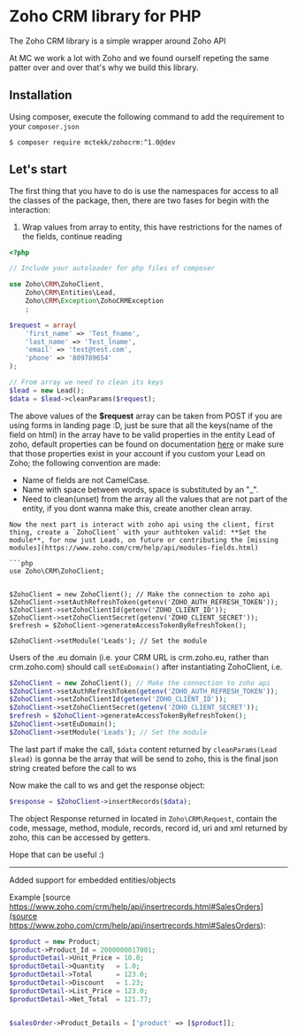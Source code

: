 Zoho CRM library for PHP
=============================

The Zoho CRM library is a simple wrapper around Zoho API

At MC we work a lot with Zoho and we found ourself repeting the same patter over and over that's why we build this library.

Installation
------------

Using composer, execute the following command to add the requirement to your `composer.json`

    $ composer require mctekk/zohocrm:^1.0@dev

Let's start
-----------
The first thing that you have to do is use the namespaces for access to all the classes of the package, then, there are two fases for begin with the interaction:

1. Wrap values from array to entity, this have restrictions for the names of the fields, continue reading

```php
<?php

// Include your autoloader for php files of composer

use Zoho\CRM\ZohoClient,
	Zoho\CRM\Entities\Lead,
	Zoho\CRM\Exception\ZohoCRMException
	;

$request = array(
	'first_name' => 'Test_fname',
	'last_name' => 'Test_lname',
	'email' => 'test@test.com',
	'phone' => '809789654'
);

// From array we need to clean its keys
$lead = new Lead();
$data = $lead->cleanParams($request);

```

The above values of the **$request** array can be taken from POST if you are using forms in landing page :D, just be sure that all the keys(name of the field on html) in the array have to be valid properties in the entity Lead of zoho, default properties can be found on documentation [here](https://www.zoho.com/crm/help/api/modules-fields.html#Leads) or make sure that those properties exist in your account if you custom your Lead on Zoho; the following convention are made:

- Name of fields are not CamelCase.
- Name with space between words, space is substituted by an "_".
- Need to clean(unset) from the array all the values that are not part of the entity, if you dont wanna make this, create another clean array.

```
Now the next part is interact with zoho api using the client, first thing, create a `ZohoClient` with your authtoken valid: **Set the module**, for now just Leads, on future or contributing the [missing modules](https://www.zoho.com/crm/help/api/modules-fields.html)

```php
use Zoho\CRM\ZohoClient;


$ZohoClient = new ZohoClient(); // Make the connection to zoho api
$ZohoClient->setAuthRefreshToken(getenv('ZOHO_AUTH_REFRESH_TOKEN'));
$ZohoClient->setZohoClientId(getenv('ZOHO_CLIENT_ID'));
$ZohoClient->setZohoClientSecret(getenv('ZOHO_CLIENT_SECRET'));
$refresh = $ZohoClient->generateAccessTokenByRefreshToken();

$ZohoClient->setModule('Leads'); // Set the module

```

Users of the .eu domain (i.e. your CRM URL is crm.zoho.eu, rather than crm.zoho.com) should call `setEuDomain()` after instantiating ZohoClient, i.e.

```php
$ZohoClient = new ZohoClient(); // Make the connection to zoho api
$ZohoClient->setAuthRefreshToken(getenv('ZOHO_AUTH_REFRESH_TOKEN'));
$ZohoClient->setZohoClientId(getenv('ZOHO_CLIENT_ID'));
$ZohoClient->setZohoClientSecret(getenv('ZOHO_CLIENT_SECRET'));
$refresh = $ZohoClient->generateAccessTokenByRefreshToken();
$ZohoClient->setEuDomain();
$ZohoClient->setModule('Leads'); // Set the module
```

The last part if make the call, `$data` content returned by `cleanParams(Lead $lead)` is gonna be the array that will be send to zoho, this is the final json string created before the call to ws

Now make the call to ws and get the response object:
```php
$response = $ZohoClient->insertRecords($data);
```

The object Response returned in located in `Zoho\CRM\Request`, contain the code, message, method, module, records, record id, uri and xml returned by zoho, this can be accessed by getters.

Hope that can be useful :)

---

Added support for embedded entities/objects

Example [source https://www.zoho.com/crm/help/api/insertrecords.html#SalesOrders](source https://www.zoho.com/crm/help/api/insertrecords.html#SalesOrders):
```php
$product = new Product;
$product->Product_Id = 2000000017001;
$productDetail->Unit_Price = 10.0;
$productDetail->Quantity   = 1.0;
$productDetail->Total      = 123.0;
$productDetail->Discount   = 1.23;
$productDetail->List_Price = 123.0;
$productDetail->Net_Total  = 121.77;


$salesOrder->Product_Details = ['product' => [$product]];
```
